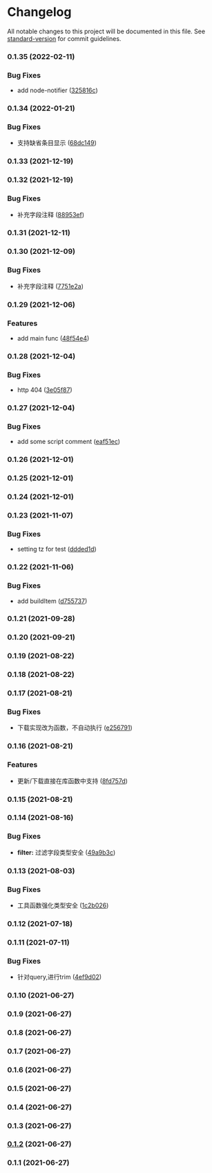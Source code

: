 # Changelog

All notable changes to this project will be documented in this file. See [standard-version](https://github.com/conventional-changelog/standard-version) for commit guidelines.

### 0.1.35 (2022-02-11)


### Bug Fixes

* add node-notifier ([325816c](https://github.com/alanhg/alfred-utils/commit/325816c71edd3429e0d8c1a77e4713b88647268b))

### 0.1.34 (2022-01-21)


### Bug Fixes

* 支持缺省条目显示 ([68dc149](https://github.com/alanhg/alfred-utils/commit/68dc149e81f7918f6ea1d980d36dc49789615328))

### 0.1.33 (2021-12-19)

### 0.1.32 (2021-12-19)


### Bug Fixes

* 补充字段注释 ([88953ef](https://github.com/alanhg/alfred-utils/commit/88953ef89241b535de839ee2907289ba3a6072cc))

### 0.1.31 (2021-12-11)

### 0.1.30 (2021-12-09)


### Bug Fixes

* 补充字段注释 ([7751e2a](https://github.com/alanhg/alfred-utils/commit/7751e2ae65e319b0eefe197853df0a37b7b3f403))

### 0.1.29 (2021-12-06)


### Features

* add main func ([48f54e4](https://github.com/alanhg/alfred-utils/commit/48f54e4b0b15ffa815b01bb6d6dbf6944434e586))

### 0.1.28 (2021-12-04)


### Bug Fixes

* http 404 ([3e05f87](https://github.com/alanhg/alfred-utils/commit/3e05f87edd9265829dee1e8d2fe3be5a4efa5720))

### 0.1.27 (2021-12-04)


### Bug Fixes

* add some script comment ([eaf51ec](https://github.com/alanhg/alfred-utils/commit/eaf51ecb4ab44fa20d8dd879d274805a81750c84))

### 0.1.26 (2021-12-01)

### 0.1.25 (2021-12-01)

### 0.1.24 (2021-12-01)

### 0.1.23 (2021-11-07)


### Bug Fixes

* setting tz for test ([ddded1d](https://github.com/alanhg/alfred-utils/commit/ddded1d5946baee35cacae4604564b59a7e3f3c5))

### 0.1.22 (2021-11-06)


### Bug Fixes

* add buildItem ([d755737](https://github.com/alanhg/alfred-utils/commit/d755737c5b8ec7b40e8c297a095d53ff58a3de68))

### 0.1.21 (2021-09-28)

### 0.1.20 (2021-09-21)

### 0.1.19 (2021-08-22)

### 0.1.18 (2021-08-22)

### 0.1.17 (2021-08-21)


### Bug Fixes

* 下载实现改为函数，不自动执行 ([e256791](https://github.com/alanhg/alfred-utils/commit/e256791d2e500e7661457de685bede2373d134d2))

### 0.1.16 (2021-08-21)


### Features

* 更新/下载直接在库函数中支持 ([8fd757d](https://github.com/alanhg/alfred-utils/commit/8fd757d8dd5a09673bf9d9696fdfc71eed2393a9))

### 0.1.15 (2021-08-21)

### 0.1.14 (2021-08-16)


### Bug Fixes

* **filter:** 过滤字段类型安全 ([49a9b3c](https://github.com/alanhg/alfred-utils/commit/49a9b3c612489446ed520accf9158eac1acb0278))

### 0.1.13 (2021-08-03)


### Bug Fixes

* 工具函数强化类型安全 ([1c2b026](https://github.com/alanhg/alfred-utils/commit/1c2b0266f6ec6dc594936d60e114ed99775b06a9))

### 0.1.12 (2021-07-18)

### 0.1.11 (2021-07-11)


### Bug Fixes

* 针对query,进行trim ([4ef9d02](https://github.com/alanhg/alfred-utils/commit/4ef9d024709cf5efba89553613d1f6371ee58416))

### 0.1.10 (2021-06-27)

### 0.1.9 (2021-06-27)

### 0.1.8 (2021-06-27)

### 0.1.7 (2021-06-27)

### 0.1.6 (2021-06-27)

### 0.1.5 (2021-06-27)

### 0.1.4 (2021-06-27)

### 0.1.3 (2021-06-27)

### [0.1.2](https://github.com/alanhg/alfred-utils/compare/v0.1.1...v0.1.2) (2021-06-27)

### 0.1.1 (2021-06-27)
